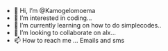 - 👋 Hi, I’m @Kamogelomoema
- 👀 I’m interested in coding...
- 🌱 I’m currently learning on how to do simplecodes..
- 💞️ I’m looking to collaborate on alx...
- 📫 How to reach me ...
Emails and sms 
<!---
Kamogelomoema/Kamogelomoema is a ✨ special ✨ repository because its `README.md` (this file) appears on your GitHub profile.
You can click the Preview link to take a look at your changes.
--->
